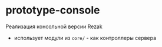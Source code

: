 # prototype-console
Реализация консольной версии Rezak

- использует модули из `core/` - как контроллеры сервера
